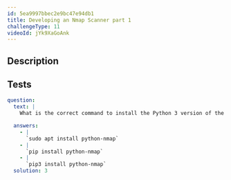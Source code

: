 ```yaml
---
id: 5ea9997bbec2e9bc47e94db1
title: Developing an Nmap Scanner part 1
challengeType: 11
videoId: jYk9XaGoAnk
---
```


## Description
<section id='description'>
</section>

## Tests
<section id='tests'>

```yml
question:
  text: |
    What is the correct command to install the Python 3 version of the `python-nmap` library?

  answers:
    - |
      `sudo apt install python-nmap`
    - |
      `pip install python-nmap`
    - |
      `pip3 install python-nmap`
  solution: 3
```

</section>

